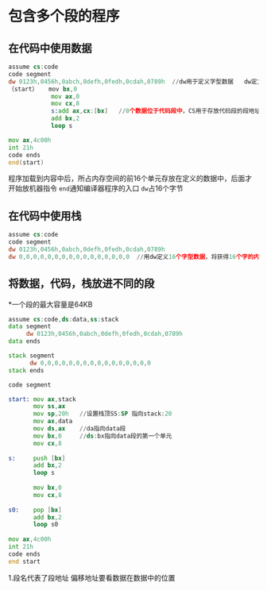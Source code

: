 
包含多个段的程序
========
在代码中使用数据
-------
```asm
assume cs:code
code segment
dw 0123h,0456h,0abch,0defh,0fedh,0cdah,0789h  //dw用于定义字型数据   dw定义的数据位于代码段最开始，所以偏移地址为0
（start）   mov bx,0
            mov ax,0
            mov cx,8
            s:add ax,cx:[bx]   //8个数据位于代码段中，CS用于存放代码段的段地址
            add bx,2
            loop s

mov ax,4c00h
int 21h
code ends
end(start)
```

程序加载到内容中后，所占内存空间的前16个单元存放在定义的数据中，后面才开始放机器指令
`end`通知编译器程序的入口
`dw`占16个字节

在代码中使用栈
-------
```asm
assume cs:code
code segment
dw 0123h,0456h,0abch,0defh,0fedh,0cdah,0789h 
dw 0,0,0,0,0,0,0,0,0,0,0,0,0,0,0,0  //用dw定义16个字型数据，将获得16个字的内存空间，存放之前的16个数据，后面的程序把这段空间当作栈
```

将数据，代码，栈放进不同的段
--------
*一个段的最大容量是64KB
```asm
assume cs:code,ds:data,ss:stack
data segment
     dw 0123h,0456h,0abch,0defh,0fedh,0cdah,0789h 
data ends

stack segment
      dw 0,0,0,0,0,0,0,0,0,0,0,0,0,0,0,0
stack ends

code segment

start: mov ax,stack
       mov ss,ax
       mov sp,20h   //设置栈顶SS:SP 指向stack:20
       mov ax,data
       mov ds,ax    //da指向data段
       mov bx,0     //ds:bx指向data段的第一个单元
       mov cx,8
       
s:     push [bx]
       add bx,2
       loop s
       
       mov bx,0
       mov cx,8
       
s0:    pop [bx]
       add bx,2
       loop s0
       
mov ax,4c00h
int 21h
code ends
end start
```
1.段名代表了段地址 偏移地址要看数据在数据中的位置
       
       

